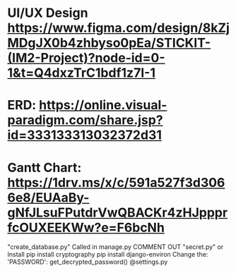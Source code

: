 # UI/UX Design https://www.figma.com/design/8kZjMDgJX0b4zhbyso0pEa/STICKIT-(IM2-Project)?node-id=0-1&t=Q4dxzTrC1bdf1z7I-1
# ERD: https://online.visual-paradigm.com/share.jsp?id=333133313032372d31
# Gantt Chart: https://1drv.ms/x/c/591a527f3d3066e8/EUAaBy-gNfJLsuFPutdrVwQBACKr4zHJppprfcOUXEEKWw?e=F6bcNh





"create_database.py" Called in manage.py
COMMENT OUT "secret.py" or Install
pip install cryptography
pip install django-environ
Change the: 'PASSWORD': get_decrypted_password() @settings.py
